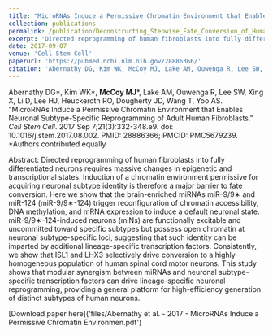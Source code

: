 ```yaml
---
title: "MicroRNAs Induce a Permissive Chromatin Environment that Enables Neuronal Subtype-Specific Reprogramming of Adult Human Fibroblasts"
collection: publications
permalink: /publication/Deconstructing_Stepwise_Fate_Conversion_of_Human_Fibroblasts_to_Neurons_by_MicroRNAs_092120
excerpt: 'Directed reprogramming of human fibroblasts into fully differentiated neurons requires massive changes in epigenetic and transcriptional states. Induction of a chromatin environment permissive for acquiring neuronal subtype identity is therefore a major barrier to fate conversion. Here we show that the brain-enriched miRNAs miR-9/9∗ and miR-124 (miR-9/9∗-124) trigger reconfiguration of chromatin accessibility, DNA methylation, and mRNA expression to induce a default neuronal state. miR-9/9∗-124-induced neurons (miNs) are functionally excitable and uncommitted toward specific subtypes but possess open chromatin at neuronal subtype-specific loci, suggesting that such identity can be imparted by additional lineage-specific transcription factors. Consistently, we show that ISL1 and LHX3 selectively drive conversion to a highly homogeneous population of human spinal cord motor neurons. This study shows that modular synergism between miRNAs and neuronal subtype-specific transcription factors can drive lineage-specific neuronal reprogramming, providing a general platform for high-efficiency generation of distinct subtypes of human neurons. '
date: 2017-09-07
venue: 'Cell Stem Cell'
paperurl: 'https://pubmed.ncbi.nlm.nih.gov/28886366/'
citation: 'Abernathy DG, Kim WK, McCoy MJ, Lake AM, Ouwenga R, Lee SW, Xing X, Li D, Lee HJ, Heuckeroth RO, Dougherty JD, Wang T, Yoo AS. &quot;MicroRNAs Induce a Permissive Chromatin Environment that Enables Neuronal Subtype-Specific Reprogramming of Adult Human Fibroblasts.&quot; <i>Cell Stem Cell</i>. 2017 Sep 7;21(3):332-348.e9. doi: 10.1016/j.stem.2017.08.002. PMID: 28886366; PMCID: PMC5679239.'
---
```

Abernathy DG*, Kim WK*, **McCoy MJ***, Lake AM, Ouwenga R, Lee SW, Xing X, Li D, Lee HJ, Heuckeroth RO, Dougherty JD, Wang T, Yoo AS. &quot;MicroRNAs Induce a Permissive Chromatin Environment that Enables Neuronal Subtype-Specific Reprogramming of Adult Human Fibroblasts.&quot; <i>Cell Stem Cell</i>. 2017 Sep 7;21(3):332-348.e9. doi: 10.1016/j.stem.2017.08.002. PMID: 28886366; PMCID: PMC5679239. *Authors contributed equally

Abstract: Directed reprogramming of human fibroblasts into fully differentiated neurons requires massive changes in epigenetic and transcriptional states. Induction of a chromatin environment permissive for acquiring neuronal subtype identity is therefore a major barrier to fate conversion. Here we show that the brain-enriched miRNAs miR-9/9∗ and miR-124 (miR-9/9∗-124) trigger reconfiguration of chromatin accessibility, DNA methylation, and mRNA expression to induce a default neuronal state. miR-9/9∗-124-induced neurons (miNs) are functionally excitable and uncommitted toward specific subtypes but possess open chromatin at neuronal subtype-specific loci, suggesting that such identity can be imparted by additional lineage-specific transcription factors. Consistently, we show that ISL1 and LHX3 selectively drive conversion to a highly homogeneous population of human spinal cord motor neurons. This study shows that modular synergism between miRNAs and neuronal subtype-specific transcription factors can drive lineage-specific neuronal reprogramming, providing a general platform for high-efficiency generation of distinct subtypes of human neurons.

[Download paper here]('files/Abernathy et al. - 2017 - MicroRNAs Induce a Permissive Chromatin Environmen.pdf')
